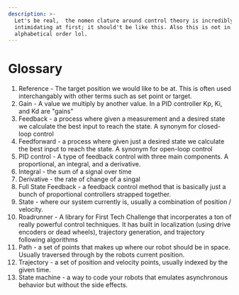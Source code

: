 ```yaml
---
description: >-
  Let's be real,  the nomen clature around control theory is incredibly
  intimidating at first; it should't be like this. Also this is not in
  alphabetical order lol.
---
```


# Glossary

1. Reference - The target position we would like to be at. This is often used interchangably with other terms such as set point or target.
2. Gain - A value we multiply by another value. In a PID controller Kp, Ki, and Kd are "gains"
3. Feedback - a process where given a measurement and a desired state we calculate the best input to reach the state. A synonym for closed-loop control
4. Feedforward - a process where given just a desired state we calculate the best input to reach the state. A synonym for open-loop control
5. PID control - A type of feedback control with three main components. A proportional, an integral, and a derivative.
6. Integral - the sum of a signal over time&#x20;
7. Derivative - the rate of change of a singal
8. Full State Feedback - a feedback control method that is basically just a bunch of proportional controllers strapped together. &#x20;
9. State - where our system currently is,  usually a combination of position / velocity.&#x20;
10. Roadrunner - A library for First Tech Challenge that incorperates a ton of really powerful control techniques. It has built in localization (using drive encoders or dead wheels), trajectory generation, and trajectory following algorithms
11. Path - a set of points that makes up where our robot should be in space. Usually traversed through by the robots current position.&#x20;
12. Trajectory - a set of position and velocity points, usually indexed by the given time.&#x20;
13. State machine - a way to code your robots that emulates asynchronous behavior but without the side effects.&#x20;
